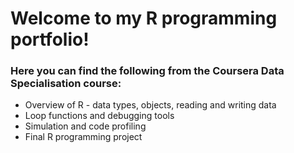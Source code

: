 # Welcome to my R programming portfolio!
### Here you can find the following from the Coursera Data Specialisation course:

* Overview of R - data types, objects, reading and writing data
* Loop functions and debugging tools
* Simulation and code profiling
* Final R programming project
